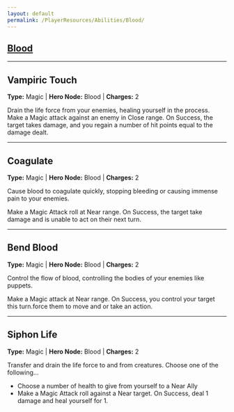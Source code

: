 ```yaml
---
layout: default
permalink: /PlayerResources/Abilities/Blood/
---
```

## [Blood](#Blood)

------------------------------------------------

## Vampiric Touch
**Type:** Magic
 | **Hero Node:** Blood
 | **Charges:** 2

Drain the life force from your enemies, healing yourself in the process.
Make a Magic attack against an enemy in Close range. On Success, the target takes damage, and you regain a number of hit points equal to the damage dealt.

------------------------------------------------

## Coagulate
**Type:** Magic
 | **Hero Node:** Blood
 | **Charges:** 2

Cause blood to coagulate quickly, stopping bleeding or causing immense pain to your enemies.

Make a Magic Attack roll at Near range. On Success, the target take damage and is unable to act on their next turn.

------------------------------------------------

## Bend Blood
**Type:** Magic
 | **Hero Node:** Blood
 | **Charges:** 2

Control the flow of blood, controlling the bodies of your enemies like puppets.

Make a Magic attack at Near range. On Success, you control your target this turn.force them to move and or take an action.

------------------------------------------------

## Siphon Life
**Type:** Magic
 | **Hero Node:** Blood
 | **Charges:** 2

Transfer and drain the life force to and from creatures. Choose one of the following...

- Choose a number of health to give from yourself to a Near Ally
- Make a Magic Attack roll against a Near target. On Success, deal 1 damage and heal yourself for 1.
